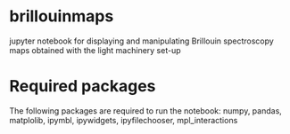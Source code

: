 # brillouinmaps
 jupyter notebook for displaying and manipulating Brillouin spectroscopy maps obtained with the light machinery set-up

# Required packages 
The following packages are required to run the notebook: numpy, pandas, matplolib, ipymbl, ipywidgets, ipyfilechooser, mpl_interactions
